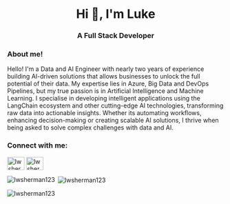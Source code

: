 <h1 align="center">Hi 👋, I'm Luke</h1>
<h3 align="center">A Full Stack Developer</h3>

<h3> About me! </h3> 
<p> Hello! I'm a Data and AI Engineer with nearly two years of experience building AI-driven solutions that allows businesses to unlock the full potential of their data.
    My expertise lies in Azure, Big Data and DevOps Pipelines, but my true passion is in Artificial Intelligence and Machine Learning. I specialise in developing intelligent applications using the LangChain     ecosystem and other cutting-edge AI technologies, transforming raw data into actionable insights.
    Whether its automating workflows, enhancing decision-making or creating scalable AI solutions, I thrive when being asked to solve complex challenges with data and AI.</p>

<h3 align="left">Connect with me:</h3>
<p align="left">
<a href="https://linkedin.com/in/lwsherman123" target="blank"><img align="center" src="https://raw.githubusercontent.com/rahuldkjain/github-profile-readme-generator/master/src/images/icons/Social/linked-in-alt.svg" alt="lwsherman123" height="30" width="40" /></a>
<a href="https://www.leetcode.com/lwsherman123" target="blank"><img align="center" src="https://raw.githubusercontent.com/rahuldkjain/github-profile-readme-generator/master/src/images/icons/Social/leet-code.svg" alt="lwsherman123" height="30" width="40" /></a>
</p>

<p><img align="left" src="https://github-readme-stats.vercel.app/api/top-langs?username=lwsherman123&show_icons=true&locale=en&layout=compact" alt="lwsherman123" /></p>

<p>&nbsp;<img align="center" src="https://github-readme-stats.vercel.app/api?username=lwsherman123&show_icons=true&locale=en" alt="lwsherman123" /></p>

<p><img align="center" src="https://github-readme-streak-stats.herokuapp.com/?user=lwsherman123&" alt="lwsherman123" /></p>
